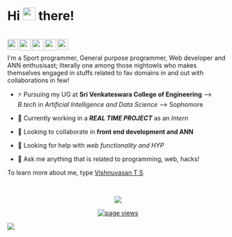 # Hi <img src="https://github.com/TheDudeThatCode/TheDudeThatCode/blob/master/Assets/Hi.gif" width="29px"> there!

<!--
## Here is my bio:--->
<br/>



<a href="https://www.linkedin.com/in/cipher-unhsiv">
  <img align="left" width="24px" src="https://cdn.jsdelivr.net/npm/simple-icons@v3/icons/linkedin.svg"  />

<a href="mailto:vishnuvasants@gmail.com">
  <img align="left" width="26px" src="https://cdn.jsdelivr.net/npm/simple-icons@v3/icons/gmail.svg" />
</a>
</a>

<a href="https://www.instagram.com/thz_iz_vishnuoff/">
  <img align="left" width="26px" src="https://cdn.jsdelivr.net/npm/simple-icons@v3/icons/instagram.svg" />
</a>

<a href="https://stackoverflow.com/users/12139369/vishnuvasan">
  <img align="left" width="26px" src="https://cdn.jsdelivr.net/npm/simple-icons@v3/icons/stackoverflow.svg" />
</a>
<a href="https://twitter.com/Cipher_unhsiV">
  <img align="left" width="24px" src="https://cdn.jsdelivr.net/npm/simple-icons@v3/icons/twitter.svg"  />
</a>

<br/>

<br>
 <!--🔭--> I'm a Sport programmer, General purpose programmer, Web developer and ANN enthusisast; literally one among those nightowls who  makes    themselves engaged in stuffs related to fav domains in and out with collaborations in few! 

- ⚡ Pursuing my UG at **Sri Venkateswara College of Engineering** --> _B.tech_ in _Artificial Intelligence and Data Science_ --> Sophomore

- 🌱 Currently working in a _**REAL TIME PROJECT**_ as an _Intern_

- 👯 Looking to collaborate in **front end development and ANN**

- 🤔 Looking for help with _web functionality and HYP_ 

- 💬 Ask me anything that is related to programming, web, hacks!

To learn more about me, type [Vishnuvasan T S](https://www.google.co.in/search?q=Vishnuvasan+T+S&sxsrf=AOaemvKR6CmP0H5UacuY9ZzvW9t4PhWrQw%3A1640925781897&source=hp&ei=VYrOYYmQNITv-Qab-5qQBw&iflsig=ALs-wAMAAAAAYc6YZVWiMkDwUxV6yBsA5DhDe3a7jyux&ved=0ahUKEwjJjtLynI31AhWEd94KHZu9BnIQ4dUDCAg&uact=5&oq=Vishnuvasan+T+S&gs_lcp=Cgdnd3Mtd2l6EAMyBwghEAoQoAE6BwgjEOoCECc6BwguEOoCECc6BAgjECc6CwguELEDEIMBEJECOgUIABCRAjoICAAQgAQQsQM6CAguEIAEELEDOgUILhCABDoICAAQsQMQkQI6CAgAELEDEIMBOggILhCxAxCRAjoECC4QQzoOCC4QgAQQsQMQxwEQ0QM6CwguEIAEELEDEIMBOgoILhCxAxCDARBDOggILhCxAxCDAToLCAAQgAQQsQMQgwE6BQgAEIAEOgoILhDHARCvARAKOgcIABCABBAKOgQIABAKOgQILhAKOgYIABANEB46CAgAEAgQDRAeUI4XWN89YOdCaAFwAHgAgAGEAYgB2QuSAQM3LjiYAQCgAQGwAQo&sclient=gws-wiz "Google Search") 
 <!--
- 📫 Get to know about my projects : [Stud Eeze](https://devfolio.co/submissions/stud-eeze "Developed at HackSRM 3.0"), [Tour Mysuru](https://devfolio.co/submissions/tour-mysuru "Developed at DSC WOW"), [Grazier](https://devfolio.co/submissions/grazier-c613 "Developed at HackMoL 2.0")
<br/>-->

<!--![Vishnuvasan's github stats](https://github-readme-stats.vercel.app/api?username=Cipher-unhsiV&show_icons=true&hide_border=true) -->
 <!--![Vishnuvasan's github stats](https://github-readme-stats.vercel.app/api?username=Cipher-unhsiV&show_icons=true_color=fff&theme=algolia)-->


<br />
<p align="center">
  <img src="https://github-readme-stats.vercel.app/api?username=Cipher-unhsiV&show_icons=true_color=fff&theme=algolia">
</p>
<p align="center">
  <a href="https://github.com/Cipher-unhsiV">
    <img src="https://komarev.com/ghpvc/?username=Cipher-unhsiV" alt="page views" />
  </a>
</p>
<img src="https://imgur.com/MXTW5Av.png"/>


<!--
<img align="right" alt="GIF" src="./img/code.gif?raw=true" width="425" height="300" />-->





